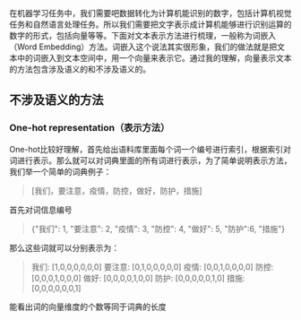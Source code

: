 在机器学习任务中，我们需要吧数据转化为计算机能识别的数字，包括计算机视觉任务和自然语言处理任务。所以我们需要把文字表示成计算机能够进行识别运算的数字的形式，包括向量等等。下面对文本表示方法进行梳理，一般称为词嵌入（Word Embedding）方法。词嵌入这个说法其实很形象，我们的做法就是把文本中的词嵌入到文本空间中，用一个向量来表示它。通过我的理解，向量表示文本的方法包含涉及语义的和不涉及语义的。

## 不涉及语义的方法
### One-hot representation（表示方法）
One-hot比较好理解，首先给出语料库里面每个词一个编号进行索引，根据索引对词进行表示。那么就可以对词典里面的所有词进行表示，为了简单说明表示方法，我们举一个简单的词典例子：

> [我们，要注意，疫情，防控，做好，防护，措施]

首先对词信息编号

> {"我们": 1, "要注意": 2, "疫情": 3, "防控": 4, "做好": 5, "防护":6, "措施"}

那么这些词就可以分别表示为：

>我们: [1,0,0,0,0,0,0]
>要注意: [0,1,0,0,0,0,0]
>疫情: [0,0,1,0,0,0,0]
>防控: [0,0,0,1,0,0,0]
>做好: [0,0,0,0,1,0,0]
>防护: [0,0,0,0,0,1,0]
>措施: [0,0,0,0,0,0,1]

能看出词的向量维度的个数等同于词典的长度

